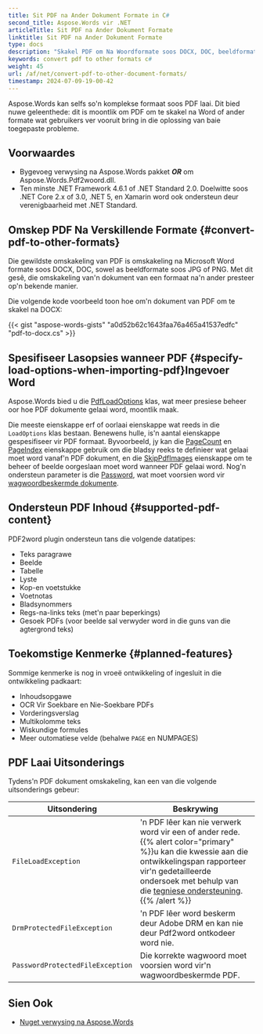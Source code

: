 ```yaml
---
title: Sit PDF na Ander Dokument Formate in C#
second_title: Aspose.Words vir .NET
articleTitle: Sit PDF na Ander Dokument Formate
linktitle: Sit PDF na Ander Dokument Formate
type: docs
description: "Skakel PDF om Na Woordformate soos DOCX, DOC, beeldformate soos JPG of PNG, of enige ander formate wat ondersteun word deur Aspose.Words met behulp van C#."
keywords: convert pdf to other formats c#
weight: 45
url: /af/net/convert-pdf-to-other-document-formats/
timestamp: 2024-07-09-19-00-42
---
```


Aspose.Words kan selfs so'n komplekse formaat soos PDF laai. Dit bied nuwe geleenthede: dit is moontlik om PDF om te skakel na Word of ander formate wat gebruikers ver vooruit bring in die oplossing van baie toegepaste probleme.

## Voorwaardes

* Bygevoeg verwysing na Aspose.Words pakket ***OR*** om Aspose.Words.Pdf2woord.dll.
* Ten minste .NET Framework 4.6.1 of .NET Standard 2.0. Doelwitte soos .NET Core 2.x of 3.0, .NET 5, en Xamarin word ook ondersteun deur verenigbaarheid met .NET Standard.

## Omskep PDF Na Verskillende Formate {#convert-pdf-to-other-formats}

Die gewildste omskakeling van PDF is omskakeling na Microsoft Word formate soos DOCX, DOC, sowel as beeldformate soos JPG of PNG. Met dit gesê, die omskakeling van'n dokument van een formaat na'n ander presteer op'n bekende manier.

Die volgende kode voorbeeld toon hoe om'n dokument van PDF om te skakel na DOCX:

{{< gist "aspose-words-gists" "a0d52b62c1643faa76a465a41537edfc" "pdf-to-docx.cs" >}}

## Spesifiseer Lasopsies wanneer PDF {#specify-load-options-when-importing-pdf}Ingevoer Word

Aspose.Words bied u die [PdfLoadOptions](https://reference.aspose.com/words/net/aspose.words.loading/pdfloadoptions/) klas, wat meer presiese beheer oor hoe PDF dokumente gelaai word, moontlik maak.

Die meeste eienskappe erf of oorlaai eienskappe wat reeds in die `LoadOptions` klas bestaan. Benewens hulle, is'n aantal eienskappe gespesifiseer vir PDF formaat. Byvoorbeeld, jy kan die [PageCount](https://reference.aspose.com/words/net/aspose.words.loading/pdfloadoptions/pagecount/) en [PageIndex](https://reference.aspose.com/words/net/aspose.words.loading/pdfloadoptions/pageindex/) eienskappe gebruik om die bladsy reeks te definieer wat gelaai moet word vanaf'n PDF dokument, en die [SkipPdfImages](https://reference.aspose.com/words/net/aspose.words.loading/pdfloadoptions/skippdfimages/) eienskappe om te beheer of beelde oorgeslaan moet word wanneer PDF gelaai word. Nog'n ondersteun parameter is die [Password](https://reference.aspose.com/words/net/aspose.words.loading/loadoptions/password/), wat moet voorsien word vir [wagwoordbeskermde dokumente](/words/net/protect-documents-and-parts-of-documents/).

## Ondersteun PDF Inhoud {#supported-pdf-content}

PDF2word plugin ondersteun tans die volgende datatipes:

* Teks paragrawe
* Beelde
* Tabelle
* Lyste
* Kop-en voetstukke
* Voetnotas
* Bladsynommers
* Regs-na-links teks (met'n paar beperkings)
* Gesoek PDFs (voor beelde sal verwyder word in die guns van die agtergrond teks)

## Toekomstige Kenmerke {#planned-features}

Sommige kenmerke is nog in vroeë ontwikkeling of ingesluit in die ontwikkeling padkaart:

* Inhoudsopgawe
* OCR Vir Soekbare en Nie-Soekbare PDFs
* Vorderingsverslag
* Multikolomme teks
* Wiskundige formules
* Meer outomatiese velde (behalwe `PAGE` en NUMPAGES)

## PDF Laai Uitsonderings

Tydens'n PDF dokument omskakeling, kan een van die volgende uitsonderings gebeur:

| Uitsondering | Beskrywing |
| -------------------------------- | ------------------------------------------------------------ |
| `FileLoadException` | 'n PDF lêer kan nie verwerk word vir een of ander rede.<br />{{% alert color="primary" %}}u kan die kwessie aan die ontwikkelingspan rapporteer vir'n gedetailleerde ondersoek met behulp van die [tegniese ondersteuning](/words/net/technical-support/).{{% /alert %}} |
| `DrmProtectedFileException` | 'n PDF lêer word beskerm deur Adobe DRM en kan nie deur Pdf2word ontkodeer word nie. |
| `PasswordProtectedFileException` | Die korrekte wagwoord moet voorsien word vir'n wagwoordbeskermde PDF. |

## Sien Ook

* [Nuget verwysing na Aspose.Words](https://www.nuget.org/packages/Aspose.Words/)

